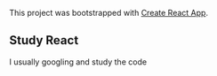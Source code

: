 This project was bootstrapped with [Create React App](https://github.com/facebook/create-react-app).

## Study React
I usually googling and study the code
